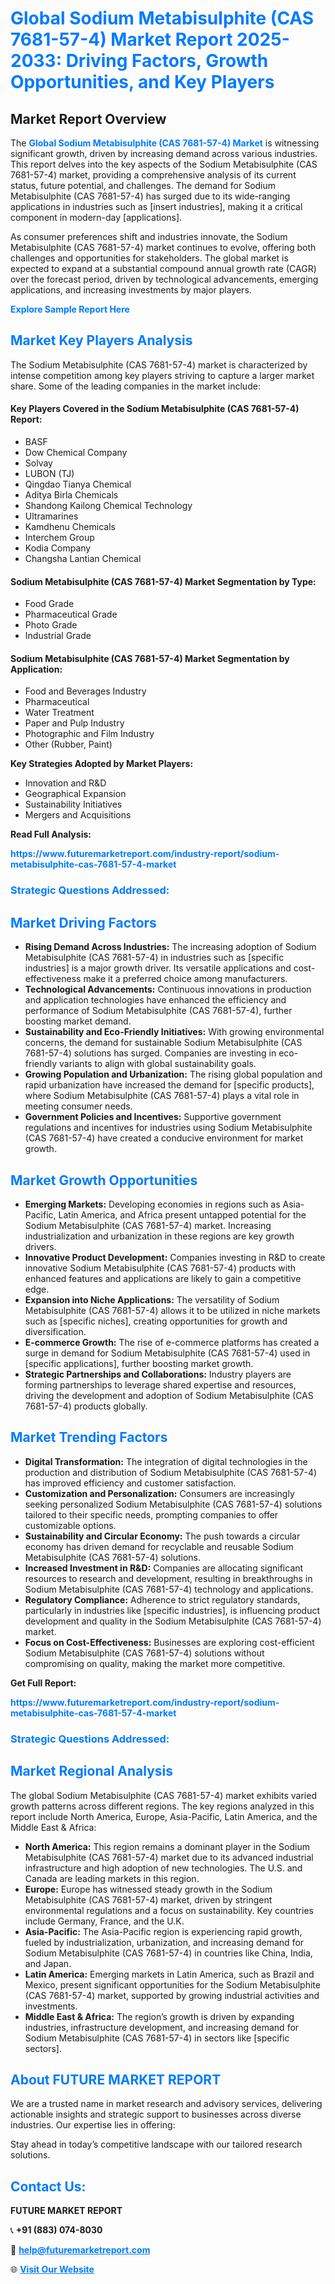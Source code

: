 <h1 style="color: #007BFF;">Global Sodium Metabisulphite (CAS 7681-57-4) Market Report 2025-2033: Driving Factors, Growth Opportunities, and Key Players</h1>

<section id="overview">
<h2>Market Report Overview</h2>
<p>The <a href="https://www.futuremarketreport.com/industry-report/sodium-metabisulphite-cas-7681-57-4-market" style="color: #007BFF; text-decoration: none;"><strong>Global Sodium Metabisulphite (CAS 7681-57-4) Market</strong></a> is witnessing significant growth, driven by increasing demand across various industries. This report delves into the key aspects of the Sodium Metabisulphite (CAS 7681-57-4) market, providing a comprehensive analysis of its current status, future potential, and challenges. The demand for Sodium Metabisulphite (CAS 7681-57-4) has surged due to its wide-ranging applications in industries such as [insert industries], making it a critical component in modern-day [applications].</p>
<p>As consumer preferences shift and industries innovate, the Sodium Metabisulphite (CAS 7681-57-4) market continues to evolve, offering both challenges and opportunities for stakeholders. The global market is expected to expand at a substantial compound annual growth rate (CAGR) over the forecast period, driven by technological advancements, emerging applications, and increasing investments by major players.</p>
</section>

<section id="overview">
<p><a href="https://www.futuremarketreport.com/request-sample/reportId=85259" style="color: #007BFF; text-decoration: none;"><strong>Explore Sample Report Here</strong></a></p>
</section>

<section id="key-players">
<h2 style="color: #007BFF;">Market Key Players Analysis</h2>
<p>The Sodium Metabisulphite (CAS 7681-57-4) market is characterized by intense competition among key players striving to capture a larger market share. Some of the leading companies in the market include:</p>
<h4>Key Players Covered in the Sodium Metabisulphite (CAS 7681-57-4) Report:</h4>
<ul><li>BASF</li><li>Dow Chemical Company</li><li>Solvay</li><li>LUBON (TJ)</li><li>Qingdao Tianya Chemical</li><li>Aditya Birla Chemicals</li><li>Shandong Kailong Chemical Technology</li><li>Ultramarines</li><li>Kamdhenu Chemicals</li><li>Interchem Group</li><li>Kodia Company</li><li>Changsha Lantian Chemical</li></ul>
<h4>Sodium Metabisulphite (CAS 7681-57-4) Market Segmentation by Type:</h4>
<ul><li>Food Grade</li><li>Pharmaceutical Grade</li><li>Photo Grade</li><li>Industrial Grade</li></ul>

<h4>Sodium Metabisulphite (CAS 7681-57-4) Market Segmentation by Application:</h4>
<ul><li>Food and Beverages Industry</li><li>Pharmaceutical</li><li>Water Treatment</li><li>Paper and Pulp Industry</li><li>Photographic and Film Industry</li><li>Other (Rubber, Paint)</li></ul>
<p><strong>Key Strategies Adopted by Market Players:</strong></p>
<ul>
<li>Innovation and R&D</li>
<li>Geographical Expansion</li>
<li>Sustainability Initiatives</li>
<li>Mergers and Acquisitions</li>
</ul>
</section>

<section>
<p><strong>Read Full Analysis: </strong></p><a href="https://www.futuremarketreport.com/industry-report/sodium-metabisulphite-cas-7681-57-4-market" style="color: #007BFF; text-decoration: none;"><strong>https://www.futuremarketreport.com/industry-report/sodium-metabisulphite-cas-7681-57-4-market</strong></a>
<h3 style="color: #007BFF;">Strategic Questions Addressed:</h3>
</section>

<section id="driving-factors">
<h2 style="color: #007BFF;">Market Driving Factors</h2>
<ul>
<li><strong>Rising Demand Across Industries:</strong> The increasing adoption of Sodium Metabisulphite (CAS 7681-57-4) in industries such as [specific industries] is a major growth driver. Its versatile applications and cost-effectiveness make it a preferred choice among manufacturers.</li>
<li><strong>Technological Advancements:</strong> Continuous innovations in production and application technologies have enhanced the efficiency and performance of Sodium Metabisulphite (CAS 7681-57-4), further boosting market demand.</li>
<li><strong>Sustainability and Eco-Friendly Initiatives:</strong> With growing environmental concerns, the demand for sustainable Sodium Metabisulphite (CAS 7681-57-4) solutions has surged. Companies are investing in eco-friendly variants to align with global sustainability goals.</li>
<li><strong>Growing Population and Urbanization:</strong> The rising global population and rapid urbanization have increased the demand for [specific products], where Sodium Metabisulphite (CAS 7681-57-4) plays a vital role in meeting consumer needs.</li>
<li><strong>Government Policies and Incentives:</strong> Supportive government regulations and incentives for industries using Sodium Metabisulphite (CAS 7681-57-4) have created a conducive environment for market growth.</li>
</ul>
</section>

<section id="growth-opportunities">
<h2 style="color: #007BFF;">Market Growth Opportunities</h2>
<ul>
<li><strong>Emerging Markets:</strong> Developing economies in regions such as Asia-Pacific, Latin America, and Africa present untapped potential for the Sodium Metabisulphite (CAS 7681-57-4) market. Increasing industrialization and urbanization in these regions are key growth drivers.</li>
<li><strong>Innovative Product Development:</strong> Companies investing in R&D to create innovative Sodium Metabisulphite (CAS 7681-57-4) products with enhanced features and applications are likely to gain a competitive edge.</li>
<li><strong>Expansion into Niche Applications:</strong> The versatility of Sodium Metabisulphite (CAS 7681-57-4) allows it to be utilized in niche markets such as [specific niches], creating opportunities for growth and diversification.</li>
<li><strong>E-commerce Growth:</strong> The rise of e-commerce platforms has created a surge in demand for Sodium Metabisulphite (CAS 7681-57-4) used in [specific applications], further boosting market growth.</li>
<li><strong>Strategic Partnerships and Collaborations:</strong> Industry players are forming partnerships to leverage shared expertise and resources, driving the development and adoption of Sodium Metabisulphite (CAS 7681-57-4) products globally.</li>
</ul>
</section>

<section id="trending-factors">
<h2 style="color: #007BFF;">Market Trending Factors</h2>
<ul>
<li><strong>Digital Transformation:</strong> The integration of digital technologies in the production and distribution of Sodium Metabisulphite (CAS 7681-57-4) has improved efficiency and customer satisfaction.</li>
<li><strong>Customization and Personalization:</strong> Consumers are increasingly seeking personalized Sodium Metabisulphite (CAS 7681-57-4) solutions tailored to their specific needs, prompting companies to offer customizable options.</li>
<li><strong>Sustainability and Circular Economy:</strong> The push towards a circular economy has driven demand for recyclable and reusable Sodium Metabisulphite (CAS 7681-57-4) solutions.</li>
<li><strong>Increased Investment in R&D:</strong> Companies are allocating significant resources to research and development, resulting in breakthroughs in Sodium Metabisulphite (CAS 7681-57-4) technology and applications.</li>
<li><strong>Regulatory Compliance:</strong> Adherence to strict regulatory standards, particularly in industries like [specific industries], is influencing product development and quality in the Sodium Metabisulphite (CAS 7681-57-4) market.</li>
<li><strong>Focus on Cost-Effectiveness:</strong> Businesses are exploring cost-efficient Sodium Metabisulphite (CAS 7681-57-4) solutions without compromising on quality, making the market more competitive.</li>
</ul>
</section>

<section>
<p><strong>Get Full Report: </strong></p><a href="https://www.futuremarketreport.com/industry-report/sodium-metabisulphite-cas-7681-57-4-market" style="color: #007BFF; text-decoration: none;"><strong>https://www.futuremarketreport.com/industry-report/sodium-metabisulphite-cas-7681-57-4-market</strong></a>
<h3 style="color: #007BFF;">Strategic Questions Addressed:</h3>
</section>


<section id="regional-analysis">
<h2 style="color: #007BFF;">Market Regional Analysis</h2>
<p>The global Sodium Metabisulphite (CAS 7681-57-4) market exhibits varied growth patterns across different regions. The key regions analyzed in this report include North America, Europe, Asia-Pacific, Latin America, and the Middle East & Africa:</p>
<ul>
<li><strong>North America:</strong> This region remains a dominant player in the Sodium Metabisulphite (CAS 7681-57-4) market due to its advanced industrial infrastructure and high adoption of new technologies. The U.S. and Canada are leading markets in this region.</li>
<li><strong>Europe:</strong> Europe has witnessed steady growth in the Sodium Metabisulphite (CAS 7681-57-4) market, driven by stringent environmental regulations and a focus on sustainability. Key countries include Germany, France, and the U.K.</li>
<li><strong>Asia-Pacific:</strong> The Asia-Pacific region is experiencing rapid growth, fueled by industrialization, urbanization, and increasing demand for Sodium Metabisulphite (CAS 7681-57-4) in countries like China, India, and Japan.</li>
<li><strong>Latin America:</strong> Emerging markets in Latin America, such as Brazil and Mexico, present significant opportunities for the Sodium Metabisulphite (CAS 7681-57-4) market, supported by growing industrial activities and investments.</li>
<li><strong>Middle East & Africa:</strong> The region’s growth is driven by expanding industries, infrastructure development, and increasing demand for Sodium Metabisulphite (CAS 7681-57-4) in sectors like [specific sectors].</li>
</ul>
</section>

<footer>
<h2 style="color: #007BFF;">About FUTURE MARKET REPORT</h2>
<p>We are a trusted name in market research and advisory services, delivering actionable insights and strategic support to businesses across diverse industries. Our expertise lies in offering:</p>

<p>Stay ahead in today’s competitive landscape with our tailored research solutions.</p>

<h2 style="color: #007BFF;">Contact Us:</h2>
<p><strong>FUTURE MARKET REPORT</strong></p>
<p>📞 <strong>+91 (883) 074-8030</strong></p>
<p>📧 <strong><a href="mailto:help@futuremarketreport.com" style="color: #007BFF;">help@futuremarketreport.com</a></strong></p>
<p>🌐 <strong><a href="https://www.futuremarketreport.com/" style="color: #007BFF;">Visit Our Website</a></strong></p>
</footer>